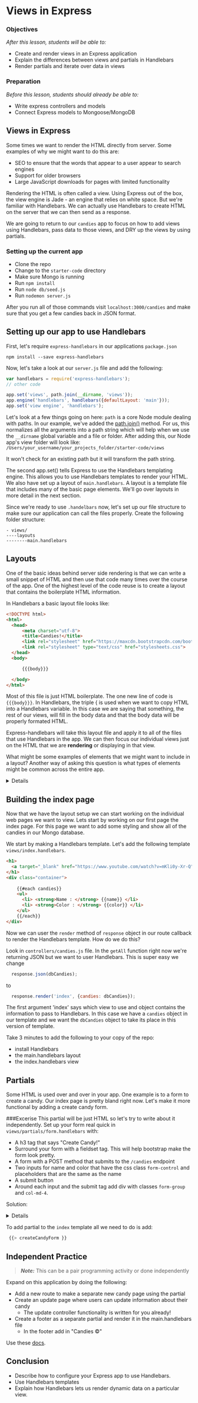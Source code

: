 # Views in Express

### Objectives
*After this lesson, students will be able to:*

- Create and render views in an Express application
- Explain the differences between views and partials in Handlebars
- Render partials and iterate over data in views

### Preparation
*Before this lesson, students should already be able to:*

- Write express controllers and models
- Connect Express models to Mongoose/MongoDB

## Views in Express

Some times we want to render the HTML directly from server. Some examples of why we might want to do this are:
- SEO to ensure that the words that appear to a user appear to search engines
- Support for older browsers
- Large JavaScript downloads for pages with limited functionality

Rendering the HTML is often called a view. Using Express out of the box, the view engine is Jade - an engine that 
relies on white space.  But we're familiar with Handlebars. We can actually use Handlebars to create HTML on the 
server that we can then send as a response.

We are going to return to our `candies` app to focus on how to add views using Handlebars, pass data to those views,
and DRY up the views by using partials.

### Setting up the current app
- Clone the repo
- Change to the ``starter-code`` directory
- Make sure Mongo is running
- Run ``npm install``
- Run ``node db/seed.js``
- Run ``nodemon server.js``

After you run all of those commands visit ``localhost:3000/candies`` and make sure that you get a few candies back
 in JSON format.

## Setting up our app to use Handlebars 

First, let's require `express-handlebars` in our applications `package.json`

```
npm install --save express-handlebars
```

Now, let's take a look at our `server.js` file and add the following:

```javascript
var handlebars = require('express-handlebars');
// other code

app.set('views', path.join(__dirname, 'views'));
app.engine('handlebars', handlebars({defaultLayout: 'main'}));
app.set('view engine', 'handlebars');
```

Let's look at a few things going on here: `path` is a core Node module dealing with paths.  In our example, we've 
added the [path.join()](https://nodejs.org/api/path.html#path_path_join_path1_path2) method. For us, this normalizes 
all the arguments into a path string which will help when we use the `__dirname` global variable and a file or 
folder.  After adding this, our Node app's view folder will look like:  
`/Users/your_username/your_projects_folder/starter-code/views`

It won't check for an existing path but it will transform the path string.

The second app.set() tells Express to use the Handlebars templating engine. This allows you to use Handlebars 
templates to render your HTML. We also have set up a layout of ``main.handlebars``. A layout is a template file that 
includes many of the basic page elements. We'll go over layouts in more detail in the next section.

Since we're ready to use `.handelbars` now, let's set up our file structure to make sure our application can call the files properly. Create the following folder structure:

```
- views/
----layouts
--------main.handlebars

```

## Layouts
One of the basic ideas behind server side rendering is that we can write a small snippet of HTML and then use that
code many times over the course of the app.  One of the highest level of the code reuse is to create a layout that 
contains the boilerplate HTML information.  

In Handlebars a basic layout file looks like:
```html
<!DOCTYPE html>
<html>
  <head>
      <meta charset="utf-8">
      <title>Candies!</title>
      <link rel="stylesheet" href="https://maxcdn.bootstrapcdn.com/bootstrap/3.3.5/css/bootstrap.min.css">
      <link rel="stylesheet" type="text/css" href="stylesheets.css">
  </head>
  <body>

      {{{body}}}

  </body>
</html>
```

Most of this file is just HTML boilerplate. The one new line of code is ``{{{body}}}``. In Handlebars, the triple 
{ is used when we want to copy HTML into a Handlebars variable. In this case we are saying that something, the rest
of our views, will fill in the body data and that the body data will be properly formated HTML.

Express-handlebars will take this layout file and apply it to all of the files that use Handlebars in the app. We 
can then focus our individual views just on the HTML that we are __rendering__ or displaying in that view.

What might be some examples of elements that we might want to include in a layout? Another way of asking this 
question is what types of elements might be common across the entire app.
<details>
Some potential answers:

- Navbars
- Common footers that include links to appear on all pages
- Common JavaScript links.
</details>

## Building the index page
Now that we have the layout setup we can start working on the individual web pages we want to view. Lets start by 
working on our first page the index page. For this page we want to add some styling and show all of the candies in 
our Mongo database. 

We start by making a Handlebars template. Let's add the following template ``views/index.handlebars``.

```html
<h1>
  <a target="_blank" href="https://www.youtube.com/watch?v=mKli0y-Xr-Q">Candy Shoppe</a>
</h1>
<div class="container">
  
    {{#each candies}} 
    <ul>
      <li> <strong>Name : </strong> {{name}} </li>
      <li> <strong>Color : </strong> {{color}} </li>
    </ul>
    {{/each}}
</div>
```

Now we can user the ``render`` method of ``response`` object in our route callback to render the Handlebars template.
How do we do this? 

Look in ``controllers/candies.js`` file. In the ``getAll`` function right now we're returning JSON but we want to 
user Handlebars. This is super easy we change 

```javascript
  response.json(dbCandies);
```

to 

```javascript
  response.render('index', {candies: dbCandies});
```

The first argument 'index' says which view to use and object contains the information to pass to Handlebars.  In 
this case we have a ``candies`` object in our template and we want the ``dbCandies`` object to take its place in
this version of template.

Take 3 minutes to add the following to your copy of the repo:

- install Handlebars
- the main.handlebars layout
- the index.handlebars view 

## Partials
Some HTML is used over and over in your app. One example is to a form to create a candy. Our index page is pretty
bland right now. Let's make it more functional by adding a create candy form.

###Excerise 
This partial will be just HTML so let's try to write about it independently. Set up your form real quick in 
`views/partials/form.handlebars` with:

- A h3 tag that says "Create Candy!"
- Surround your form with a fieldset tag. This will help bootstrap make the form look pretty.
- A form with a POST method that submits to the `/candies` endpoint
- Two inputs for name and color that have the css class `form-control` and placeholders that are the same as the 
name
- A submit button
- Around each input and the submit tag add div with classes ``form-group`` and ``col-md-4``.

Solution:
<details>
<h3>Create Candy!</h3>
<fieldset>
  <form method="POST" action="/candies">
    <div class="form-group col-md-4">
      <input name="name" class="form-control" placeholder="Name"/>
    </div>
    <div class="form-group col-md-4">
      <input name="color"  class="form-control" placeholder="Color"/>
    </div>
    <div class="form-group col-md-4">
      <input class="btn btn-primary col-md-12" type="submit" value="Submit">
    </div>
  </form>
</fieldset>
</details>

To add partial to the ``index`` template all we need to do is add:
```javascript
 {{> createCandyForm }}
```

## Independent Practice 

> ***Note:*** This can be a pair programming activity or done independently

Expand on this application by doing the following:

- Add a new route to make a separate new candy page using the partial
- Create an update page where users can update information about their candy
  - The update controller functionality is written for you already!
- Create a footer as a separate partial and render it in the main.handlebars file
  - In the footer add in "Candies ©"

Use these [docs](https://github.com/ericf/express-handlebars).

## Conclusion 
- Describe how to configure your Express app to use Handlebars.
- Use Handlebars templates 
- Explain how Handlebars lets us render dynamic data on a particular view.


